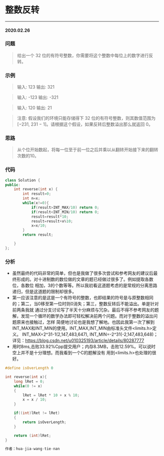 # 整数反转
***
#### 2020.02.26

### 问题
>给出一个 32 位的有符号整数，你需要将这个整数中每位上的数字进行反转。

### 示例
>输入: 123
输出: 321

>输入: -123
输出: -321

>输入: 120
输出: 21

>注意:
假设我们的环境只能存储得下 32 位的有符号整数，则其数值范围为 [−231,  231 − 1]。请根据这个假设，如果反转后整数溢出那么就返回 0。

### 思路
>从个位开始数起，将每一位至于前一位之后并乘以从翻转开始接下来的翻转次数的10。

### 代码
```c++
class Solution {
public:
    int reverse(int x) {
        int result=0;
        int n=x;
        while(x!=0){
            if(result>INT_MAX/10) return 0;
            if(result<INT_MIN/10) return 0;
            result=result*10;
            result=result+x%10;
            x=x/10;
        }
        return result;

    }
};
```

### 分析
 - 虽然最终的代码非常的简单，但也是我做了很多次尝试和参考网友的建议后最终形成的。对十进制数的数位做的文章的题已经做过很多了。例如提取各数位，各数位
   相加，3的个数等等。所以我初看这道题考虑的是常规的分离思路递归，但是这道题的限制却很多。
 - 第一应该注意的是这是一个有符号的整数，也即结果的符号是与原整数相同的；第二，当0移至第一位时则0消失；第三，整数反转后不能溢出。单是针对前两条我就
   通过分支讨论写了半天十分麻烦与冗杂。最后不得不参考网友的题解，发现一个循环的数学办法即可轻松解决前两个问题。而对于整数的溢出问题原来也接触过，怎样
   简便地讨论也是我想了解地。也因此我第一次了解到INT_MAX和INT_MIN的使用。INT_MAX,INT_MIN由标准头文件<limits.h>定义。
   INT_MAX=2^31-1(2,147,483,647),
   INT_MIN=-2^31(-2,147,483,648)；
   详见：https://blog.csdn.net/u010325193/article/details/80287777
 - 用时8ms,击败33.92%Cpp提交用户；内存8.3MB，击败12.59%。可以说时空上并不是十分理想。而我看到一个C的题解没有 用到<limits.h>也处理的很好。
 
```c
#define isOverLength 0

int reverse(int x){
    long lRet = 0;
    while(0 != x)
    {
        lRet = lRet * 10 + x % 10;
        x = x / 10;
    }

    if((int)lRet != lRet)
    {
        return isOverLength;
    }

    return (int)lRet;
}

作者：hua-jia-wang-tie-nan
